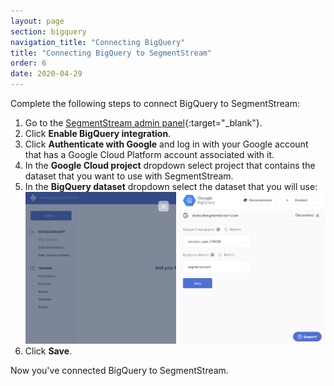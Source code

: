 ```yaml
---
layout: page
section: bigquery
navigation_title: "Connecting BigQuery"
title: "Connecting BigQuery to SegmentStream"
order: 6
date: 2020-04-29
---
```


Complete the following steps to connect BigQuery to SegmentStream:

1. Go to the [SegmentStream admin panel](https://admin.segmentstream.com/){:target="_blank"}.
2. Click **Enable BigQuery integration**.
3. Click **Authenticate with Google** and log in with your Google account that has a Google Cloud Platform account associated with it.
4. In the **Google Cloud project** dropdown select project that contains the dataset that you want to use with SegmentStream.
5. In the **BigQuery dataset** dropdown select the dataset that you will use:
![BigQuery setup](/img/bigquery_connect.1.png)
6. Click **Save**.

Now you've connected BigQuery to SegmentStream.